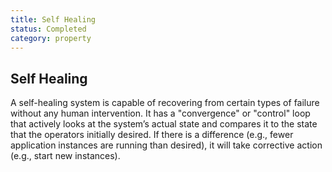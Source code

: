 ```yaml
---
title: Self Healing
status: Completed
category: property
---
```

## Self Healing

A self-healing system is capable of recovering from certain types of failure without any human intervention. It has a "convergence" or "control" loop that actively looks at the system’s actual state and compares it to the state that the operators initially desired. If there is a difference (e.g., fewer application instances are running than desired), it will take corrective action (e.g., start new instances).
